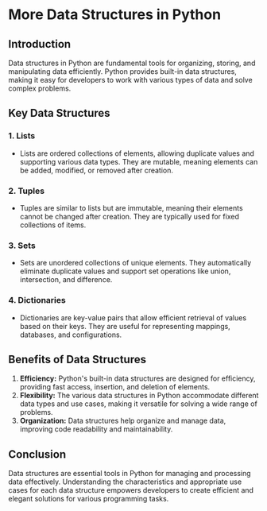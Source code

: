 # More Data Structures in Python

## Introduction

Data structures in Python are fundamental tools for organizing, storing, and manipulating data efficiently. Python provides built-in data structures, making it easy for developers to work with various types of data and solve complex problems.

## Key Data Structures

### 1. Lists

+ Lists are ordered collections of elements, allowing duplicate values and supporting various data types. They are mutable, meaning elements can be added, modified, or removed after creation.

### 2. Tuples

+ Tuples are similar to lists but are immutable, meaning their elements cannot be changed after creation. They are typically used for fixed collections of items.

### 3. Sets

+ Sets are unordered collections of unique elements. They automatically eliminate duplicate values and support set operations like union, intersection, and difference.

### 4. Dictionaries

+ Dictionaries are key-value pairs that allow efficient retrieval of values based on their keys. They are useful for representing mappings, databases, and configurations.

## Benefits of Data Structures

1. **Efficiency:** Python's built-in data structures are designed for efficiency, providing fast access, insertion, and deletion of elements.
1. **Flexibility:** The various data structures in Python accommodate different data types and use cases, making it versatile for solving a wide range of problems.
1. **Organization:** Data structures help organize and manage data, improving code readability and maintainability.

## Conclusion

Data structures are essential tools in Python for managing and processing data effectively. Understanding the characteristics and appropriate use cases for each data structure empowers developers to create efficient and elegant solutions for various programming tasks.

